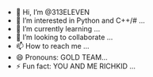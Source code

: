 - 👋 Hi, I’m @313ELEVEN
- 👀 I’m interested in Python and C++/# ...
- 🌱 I’m currently learning ...
- 💞️ I’m looking to collaborate ...
- 📫 How to reach me ...
- 😄 Pronouns: GOLD TEAM...
- ⚡ Fun fact: YOU AND ME RICHKID ...

<!---
313ELEVEN/313ELEVEN is a ✨ special ✨ repository because its `README.md` (this file) appears on your GitHub profile.
You can click the Preview link to take a look at your changes.
--->
